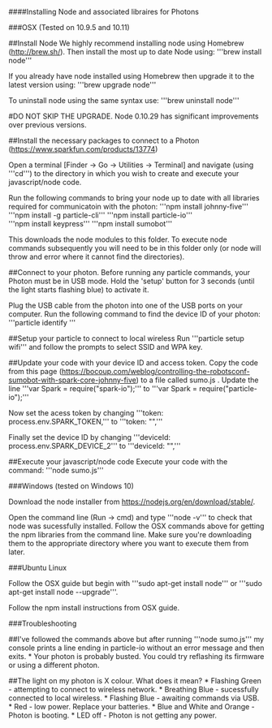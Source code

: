 ####Installing Node and associated libraires for Photons

###OSX (Tested on 10.9.5 and 10.11)

##Install Node
We highly recommend installing node using Homebrew (http://brew.sh/).
Then install the most up to date Node using:
'''brew install node'''

If you already have node installed using Homebrew then upgrade it to the latest version using:
'''brew upgrade node'''

To uninstall node using the same syntax use:
'''brew uninstall node'''

#DO NOT SKIP THE UPGRADE. Node 0.10.29 has significant improvements over previous versions.

##Install the necessary packages to connect to a Photon (https://www.sparkfun.com/products/13774)

Open a terminal [Finder -> Go -> Utilities -> Terminal] and navigate (using '''cd''') to the directory in which you wish to create and execute your javascript/node code.

Run the following commands to bring your node up to date with all libraries required for communicatoin with the photon:
'''npm install johnny-five'''  
'''npm install -g particle-cli'''
'''npm install particle-io'''    
'''npm install keypress'''
'''npm install sumobot'''

This downloads the node modules to this folder. To execute node commands subsequently you will need to be in this folder only (or node will throw and error where it cannot find the directories).

##Connect to your photon.
Before running any particle commands, your Photon must be in USB mode. Hold the 'setup' button for 3 seconds (until the light starts flashing blue) to activate it.

Plug the USB cable from the photon into one of the USB ports on your computer. Run the following command to find the device ID of your photon:
'''particle identify '''

##Setup your particle to connect to local wireless
Run '''particle setup wifi''' and follow the prompts to select SSID and WPA key.

##Update your code with your device ID and access token.
Copy the code from this page (https://bocoup.com/weblog/controlling-the-robotsconf-sumobot-with-spark-core-johnny-five) to a file called sumo.js .
Update the line '''var Spark = require("spark-io");''' to '''var Spark = require("particle-io");'''

Now set the acess token by changing '''token: process.env.SPARK_TOKEN,''' to '''token: "<your access token here>",'''

Finally set the device ID by changing '''deviceId: process.env.SPARK_DEVICE_2''' to '''deviceId: "<your device ID here>",'''

##Execute your javascript/node code
Execute your code with the command:
'''node sumo.js'''

###Windows (tested on Windows 10) 

Download the node installer from https://nodejs.org/en/download/stable/.

Open the command line (Run -> cmd) and type '''node -v''' to check that node was sucessfully installed.
Follow the OSX commands above for getting the npm libraries from the command line.
Make sure you're downloading them to the appropriate directory where you want to execute them from later.

###Ubuntu Linux

Follow the OSX guide but begin with
'''sudo apt-get install node''' or '''sudo apt-get install node --upgrade'''. 

Follow the npm install instructions from OSX guide.


###Troubleshooting

##I've followed the commands above but after running '''node sumo.js''' my console prints a line ending in particle-io without an error message and then exits.
    * Your photon is probably busted. You could try reflashing its firmware or using a different photon. 

##The light on my photon is X colour. What does it mean?
    * Flashing Green - attempting to connect to  wireless network.
    * Breathing Blue - sucessfully connected to local wireless.
    * Flashing Blue - awaiting commands via USB.
    * Red - low power. Replace your batteries.
    * Blue and White and Orange - Photon is booting.
    * LED off - Photon is not getting any power.


